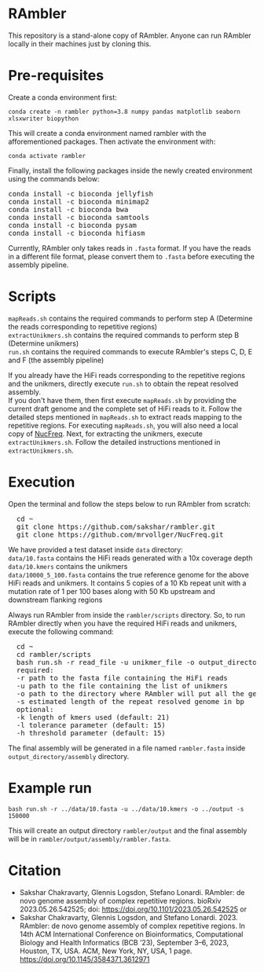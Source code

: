 # RAmbler

This repository is a stand-alone copy of RAmbler. Anyone can run RAmbler locally in their machines just by cloning this.

# Pre-requisites

Create a conda environment first:

`conda create -n rambler python=3.8 numpy pandas matplotlib seaborn xlsxwriter biopython`

This will create a conda environment named rambler with the afforementioned packages. Then activate the environment with:

`conda activate rambler`

Finally, install the following packages inside the newly created environment using the commands below:

<pre>
conda install -c bioconda jellyfish
conda install -c bioconda minimap2
conda install -c bioconda bwa
conda install -c bioconda samtools
conda install -c bioconda pysam
conda install -c bioconda hifiasm
</pre>

Currently, RAmbler only takes reads in `.fasta` format. If you have the reads in a different file format, please convert them to `.fasta` before executing the assembly pipeline.

# Scripts

`mapReads.sh` contains the required commands to perform step A (Determine the reads corresponding to repetitive regions)  
`extractUnikmers.sh` contains the required commands to perform step B (Determine unikmers)  
`run.sh` contains the required commands to execute RAmbler's steps C, D, E and F (the assembly pipeline)  

If you already have the HiFi reads corresponding to the repetitive regions and the unikmers, directly execute `run.sh` to obtain the repeat resolved assembly.  
If you don't have them, then first execute `mapReads.sh` by providing the current draft genome and the complete set of HiFi reads to it. Follow the detailed steps mentioned in `mapReads.sh` to extract reads mapping to the repetitive regions. For executing `mapReads.sh`, you will also need a local copy of [NucFreq](https://github.com/mrvollger/NucFreq). Next, for extracting the unikmers, execute `extractUnikmers.sh`. Follow the detailed instructions mentioned in `extractUnikmers.sh`.

# Execution

Open the terminal and follow the steps below to run RAmbler from scratch:
<pre>
  cd ~
  git clone https://github.com/sakshar/rambler.git
  git clone https://github.com/mrvollger/NucFreq.git
</pre>

We have provided a test dataset inside `data` directory:  
`data/10.fasta` contains the HiFi reads generated with a 10x coverage depth  
`data/10.kmers` contains the unikmers  
`data/10000_5_100.fasta` contains the true reference genome for the above HiFi reads and unikmers. It contains 5 copies of a 10 Kb repeat unit with a mutation rate of 1 per 100 bases along with 50 Kb upstream and downstream flanking regions  

Always run RAmbler from inside the `rambler/scripts` directory. So, to run RAmbler directly when you have the required HiFi reads and unikmers, execute the following command:
<pre>
  cd ~
  cd rambler/scripts
  bash run.sh -r read_file -u unikmer_file -o output_directory -s assembly_length [-k kmer_length] [-l tolerance] [-h threshold]
  required:
  -r path to the fasta file containing the HiFi reads
  -u path to the file containing the list of unikmers
  -o path to the directory where RAmbler will put all the generated outputs
  -s estimated length of the repeat resolved genome in bp
  optional:
  -k length of kmers used (default: 21)
  -l tolerance parameter (default: 15)
  -h threshold parameter (default: 15)
</pre>

The final assembly will be generated in a file named `rambler.fasta` inside `output_directory/assembly` directory.

# Example run

`bash run.sh -r ../data/10.fasta -u ../data/10.kmers -o ../output -s 150000`  

This will create an output directory `rambler/output` and the final assembly will be in `rambler/output/assembly/rambler.fasta`.

# Citation
- Sakshar Chakravarty, Glennis Logsdon, Stefano Lonardi. RAmbler: de novo genome assembly of complex repetitive regions. bioRxiv 2023.05.26.542525; doi: https://doi.org/10.1101/2023.05.26.542525
or
- Sakshar Chakravarty, Glennis Logsdon, and Stefano Lonardi. 2023. RAmbler: de novo genome assembly of complex repetitive regions. In 14th ACM International Conference on Bioinformatics, Computational Biology and Health Informatics (BCB ’23), September 3–6, 2023, Houston, TX, USA. ACM, New York, NY, USA, 1 page. https://doi.org/10.1145/3584371.3612971
